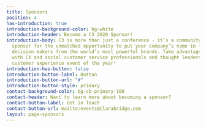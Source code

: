 ```yaml
---
title: Sponsors
position: 4
has-introduction: true
introduction-background-color: bg-white
introduction-header: Become a C3 2020 Sponsor!
introduction-body: C3 is more than just a conference - it’s a community. Become a
  sponsor for the unmatched opportunity to put your company’s name in front of key
  decision makers from the world’s most powerful brands. Take advantage of connecting
  with CX and social customer service professionals and thought leaders at the leading
  customer experience event of the year!
introduction-has-button: false
introduction-button-label: Button
introduction-button-url: "#"
introduction-button-style: primary
contact-background-color: bg-cb-primary-100
contact-header: Want to learn more about becoming a sponsor?
contact-button-label: Get in Touch
contact-button-url: mailto:events@clarabridge.com
layout: page-sponsors
---
```



